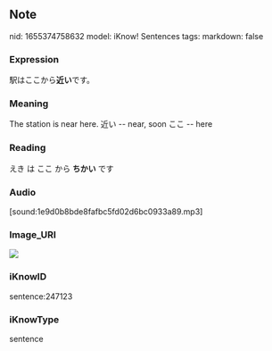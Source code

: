 ## Note
nid: 1655374758632
model: iKnow! Sentences
tags: 
markdown: false

### Expression
駅はここから<b>近い</b>です。

### Meaning
The station is near here.
近い -- near, soon
ここ -- here

### Reading
えき は ここ から <b>ちかい</b> です

### Audio
[sound:1e9d0b8bde8fafbc5fd02d6bc0933a89.mp3]

### Image_URI
<img src="8cf94e0f8767319d9ffb28e2cf1cfe23.jpg">

### iKnowID
sentence:247123

### iKnowType
sentence
